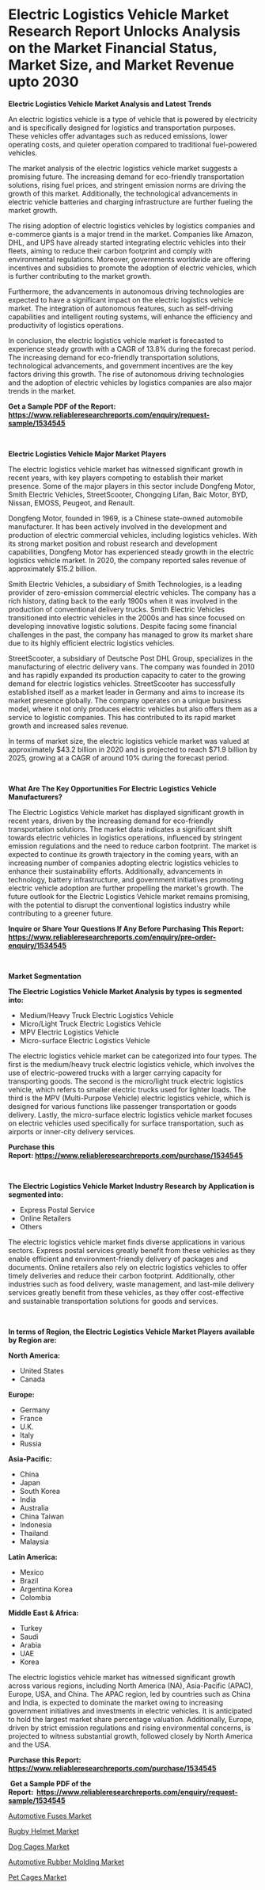 <p><h1>Electric Logistics Vehicle Market Research Report Unlocks Analysis on the Market Financial Status, Market Size, and Market Revenue upto 2030</h1></p><p><strong>Electric Logistics Vehicle Market Analysis and Latest Trends</strong></p>
<p><p>An electric logistics vehicle is a type of vehicle that is powered by electricity and is specifically designed for logistics and transportation purposes. These vehicles offer advantages such as reduced emissions, lower operating costs, and quieter operation compared to traditional fuel-powered vehicles.</p><p>The market analysis of the electric logistics vehicle market suggests a promising future. The increasing demand for eco-friendly transportation solutions, rising fuel prices, and stringent emission norms are driving the growth of this market. Additionally, the technological advancements in electric vehicle batteries and charging infrastructure are further fueling the market growth.</p><p>The rising adoption of electric logistics vehicles by logistics companies and e-commerce giants is a major trend in the market. Companies like Amazon, DHL, and UPS have already started integrating electric vehicles into their fleets, aiming to reduce their carbon footprint and comply with environmental regulations. Moreover, governments worldwide are offering incentives and subsidies to promote the adoption of electric vehicles, which is further contributing to the market growth.</p><p>Furthermore, the advancements in autonomous driving technologies are expected to have a significant impact on the electric logistics vehicle market. The integration of autonomous features, such as self-driving capabilities and intelligent routing systems, will enhance the efficiency and productivity of logistics operations.</p><p>In conclusion, the electric logistics vehicle market is forecasted to experience steady growth with a CAGR of 13.8% during the forecast period. The increasing demand for eco-friendly transportation solutions, technological advancements, and government incentives are the key factors driving this growth. The rise of autonomous driving technologies and the adoption of electric vehicles by logistics companies are also major trends in the market.</p></p>
<p><strong>Get a Sample PDF of the Report:&nbsp; <a href="https://www.reliableresearchreports.com/enquiry/request-sample/1534545">https://www.reliableresearchreports.com/enquiry/request-sample/1534545</a></strong></p>
<p>&nbsp;</p>
<p><strong>Electric Logistics Vehicle Major Market Players</strong></p>
<p><p>The electric logistics vehicle market has witnessed significant growth in recent years, with key players competing to establish their market presence. Some of the major players in this sector include Dongfeng Motor, Smith Electric Vehicles, StreetScooter, Chongqing Lifan, Baic Motor, BYD, Nissan, EMOSS, Peugeot, and Renault.</p><p>Dongfeng Motor, founded in 1969, is a Chinese state-owned automobile manufacturer. It has been actively involved in the development and production of electric commercial vehicles, including logistics vehicles. With its strong market position and robust research and development capabilities, Dongfeng Motor has experienced steady growth in the electric logistics vehicle market. In 2020, the company reported sales revenue of approximately $15.2 billion.</p><p>Smith Electric Vehicles, a subsidiary of Smith Technologies, is a leading provider of zero-emission commercial electric vehicles. The company has a rich history, dating back to the early 1900s when it was involved in the production of conventional delivery trucks. Smith Electric Vehicles transitioned into electric vehicles in the 2000s and has since focused on developing innovative logistic solutions. Despite facing some financial challenges in the past, the company has managed to grow its market share due to its highly efficient electric logistics vehicles.</p><p>StreetScooter, a subsidiary of Deutsche Post DHL Group, specializes in the manufacturing of electric delivery vans. The company was founded in 2010 and has rapidly expanded its production capacity to cater to the growing demand for electric logistics vehicles. StreetScooter has successfully established itself as a market leader in Germany and aims to increase its market presence globally. The company operates on a unique business model, where it not only produces electric vehicles but also offers them as a service to logistic companies. This has contributed to its rapid market growth and increased sales revenue.</p><p>In terms of market size, the electric logistics vehicle market was valued at approximately $43.2 billion in 2020 and is projected to reach $71.9 billion by 2025, growing at a CAGR of around 10% during the forecast period.</p></p>
<p>&nbsp;</p>
<p><strong>What Are The Key Opportunities For Electric Logistics Vehicle Manufacturers?</strong></p>
<p><p>The Electric Logistics Vehicle market has displayed significant growth in recent years, driven by the increasing demand for eco-friendly transportation solutions. The market data indicates a significant shift towards electric vehicles in logistics operations, influenced by stringent emission regulations and the need to reduce carbon footprint. The market is expected to continue its growth trajectory in the coming years, with an increasing number of companies adopting electric logistics vehicles to enhance their sustainability efforts. Additionally, advancements in technology, battery infrastructure, and government initiatives promoting electric vehicle adoption are further propelling the market's growth. The future outlook for the Electric Logistics Vehicle market remains promising, with the potential to disrupt the conventional logistics industry while contributing to a greener future.</p></p>
<p><strong>Inquire or Share Your Questions If Any Before Purchasing This Report: <a href="https://www.reliableresearchreports.com/enquiry/pre-order-enquiry/1534545">https://www.reliableresearchreports.com/enquiry/pre-order-enquiry/1534545</a></strong></p>
<p>&nbsp;</p>
<p><strong>Market Segmentation</strong></p>
<p><strong>The Electric Logistics Vehicle Market Analysis by types is segmented into:</strong></p>
<p><ul><li>Medium/Heavy Truck Electric Logistics Vehicle</li><li>Micro/Light Truck Electric Logistics Vehicle</li><li>MPV Electric Logistics Vehicle</li><li>Micro-surface Electric Logistics Vehicle</li></ul></p>
<p><p>The electric logistics vehicle market can be categorized into four types. The first is the medium/heavy truck electric logistics vehicle, which involves the use of electric-powered trucks with a larger carrying capacity for transporting goods. The second is the micro/light truck electric logistics vehicle, which refers to smaller electric trucks used for lighter loads. The third is the MPV (Multi-Purpose Vehicle) electric logistics vehicle, which is designed for various functions like passenger transportation or goods delivery. Lastly, the micro-surface electric logistics vehicle market focuses on electric vehicles used specifically for surface transportation, such as airports or inner-city delivery services.</p></p>
<p><strong>Purchase this Report:&nbsp;<a href="https://www.reliableresearchreports.com/purchase/1534545">https://www.reliableresearchreports.com/purchase/1534545</a></strong></p>
<p>&nbsp;</p>
<p><strong>The Electric Logistics Vehicle Market Industry Research by Application is segmented into:</strong></p>
<p><ul><li>Express Postal Service</li><li>Online Retailers</li><li>Others</li></ul></p>
<p><p>The electric logistics vehicle market finds diverse applications in various sectors. Express postal services greatly benefit from these vehicles as they enable efficient and environment-friendly delivery of packages and documents. Online retailers also rely on electric logistics vehicles to offer timely deliveries and reduce their carbon footprint. Additionally, other industries such as food delivery, waste management, and last-mile delivery services greatly benefit from these vehicles, as they offer cost-effective and sustainable transportation solutions for goods and services.</p></p>
<p>&nbsp;</p>
<p><strong>In terms of Region, the Electric Logistics Vehicle Market Players available by Region are:</strong></p>
<p>
    <p> <strong> North America: </strong>
        <ul>
            <li>United States</li>
            <li>Canada</li>
        </ul>
        </p> 
    <p> <strong> Europe: </strong>
        <ul>
            <li>Germany</li>
            <li>France</li>
            <li>U.K.</li>
            <li>Italy</li>
            <li>Russia</li>
        </ul>
        </p> 
    <p> <strong> Asia-Pacific: </strong>
        <ul>
            <li>China</li>
            <li>Japan</li>
            <li>South Korea</li>
            <li>India</li>
            <li>Australia</li>
            <li>China Taiwan</li>
            <li>Indonesia</li>
            <li>Thailand</li>
            <li>Malaysia</li>
        </ul>
        </p> 
    <p> <strong> Latin America: </strong>
        <ul>
            <li>Mexico</li>
            <li>Brazil</li>
            <li>Argentina Korea</li>
            <li>Colombia</li>
        </ul>
        </p> 
    <p> <strong> Middle East & Africa: </strong>
        <ul>
            <li>Turkey</li>
            <li>Saudi</li>
            <li>Arabia</li>
            <li>UAE</li>
            <li>Korea</li>
        </ul>
    </p>
    </p>
<p><p>The electric logistics vehicle market has witnessed significant growth across various regions, including North America (NA), Asia-Pacific (APAC), Europe, USA, and China. The APAC region, led by countries such as China and India, is expected to dominate the market owing to increasing government initiatives and investments in electric vehicles. It is anticipated to hold the largest market share percentage valuation. Additionally, Europe, driven by strict emission regulations and rising environmental concerns, is projected to witness substantial growth, followed closely by North America and the USA.</p></p>
<p><strong>Purchase this Report: <a href="https://www.reliableresearchreports.com/purchase/1534545">https://www.reliableresearchreports.com/purchase/1534545</a></strong></p>
<p>&nbsp;<strong>Get a Sample PDF of the Report:&nbsp;&nbsp;<a href="https://www.reliableresearchreports.com/enquiry/request-sample/1534545">https://www.reliableresearchreports.com/enquiry/request-sample/1534545</a></strong></p>
<p><strong></strong></p>
<p><p><a href="https://github.com/FassouRP/Market-Research-Report-List-1/blob/main/automotive-fuses-market.md">Automotive Fuses Market</a></p><p><a href="https://medium.com/@christopherbennett19/rugby-helmet-market-report-reveals-the-latest-trends-and-growth-opportunities-of-this-market-f6051bd2a13e">Rugby Helmet Market</a></p><p><a href="https://medium.com/@jamesromero59/dog-cages-market-analysis-its-cagr-market-segmentation-and-global-industry-overview-7a67915e549e">Dog Cages Market</a></p><p><a href="https://github.com/ashepherd82/Market-Research-Report-List-1/blob/main/automotive-rubber-molding-market.md">Automotive Rubber Molding Market</a></p><p><a href="https://medium.com/@scottford2001/pet-cages-market-analysis-its-cagr-market-segmentation-and-global-industry-overview-1a0715a582de">Pet Cages Market</a></p></p>